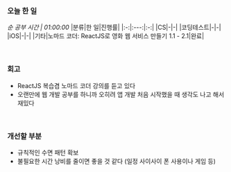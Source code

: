 ### 오늘 한 일
_순 공부 시간 | 01:00:00_
|분류|한 일|진행률|
|:-:|:---:|:-:|
|CS|-|-|
|코딩테스트|-|-|
|iOS|-|-|
|기타|노마드 코더: ReactJS로 영화 웹 서비스 만들기 1.1 - 2.1|완료|

<br>

### 회고
- ReactJS 복습겸 노마드 코더 강의를 듣고 있다
- 오랜만에 웹 개발 공부를 하니까 오히려 앱 개발 처음 시작했을 때 생각도 나고 해서 재밌다

<br>

### 개선할 부분
- 규칙적인 수면 패턴 확보
- 불필요한 시간 낭비를 줄이면 좋을 것 같다 (일정 사이사이 폰 사용이나 게임 등)
